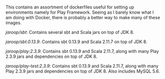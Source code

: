 This contains an assortment of dockerfiles useful for setting up environments namely for Play Framework. Seeing as I barely know what I am doing with Docker, there is probably a better way to make many of these images.

*jaroop/sbt*: Contains several sbt and Scala jars on top of JDK 8.

*jaroop/sbt:0.13.9*: Contains sbt 0.13.9 and Scala 2.11.7 on top of JDK 8.

*jaroop/play:2.3.9*: Contains sbt 0.13.9 and Scala 2.11.7, along with many Play 2.3.9 jars and dependencies on top of JDK 8.

*jaroop/play-test:2.3.9*: Contains sbt 0.13.9 and Scala 2.11.7, along with many Play 2.3.9 jars and dependencies on top of JDK 8. Also includes MySQL 5.6.
